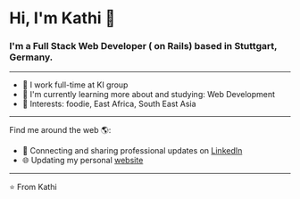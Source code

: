 # Hi, I'm Kathi 👋

### I'm a Full Stack Web Developer ( on Rails) based in Stuttgart, Germany.
___

* 🏢 I work full-time at KI group
* 🌱 I'm currently learning more about and studying: Web Development
* 💜 Interests: foodie, East Africa, South East Asia
___

Find me around the web 🌎:
* 💼 Connecting and sharing professional updates on [LinkedIn](https://www.linkedin.com/in/katharinahegemer/)
* 🌐 Updating my personal [website](https://k-heg.github.io/profile/)

___
⭐️ From Kathi
